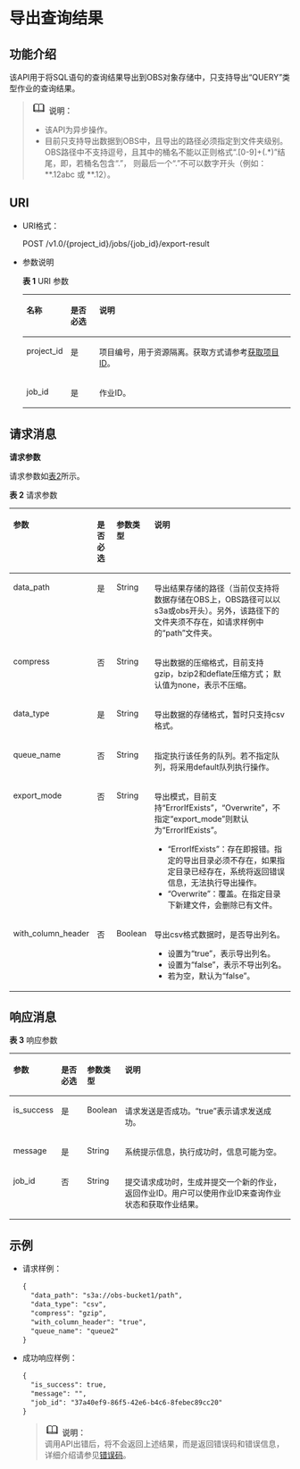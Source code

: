 # 导出查询结果<a name="dli_02_0024"></a>

## 功能介绍<a name="s8f3c49e4c1b64c1e9847f0382f5ebe00"></a>

该API用于将SQL语句的查询结果导出到OBS对象存储中，只支持导出“QUERY”类型作业的查询结果。

>![](public_sys-resources/icon-note.gif) **说明：**   
>-   该API为异步操作。  
>-   目前只支持导出数据到OBS中，且导出的路径必须指定到文件夹级别。OBS路径中不支持逗号，且其中的桶名不能以正则格式“.\[0-9\]+\(.\*\)”结尾，即，若桶名包含“.”， 则最后一个“.”不可以数字开头（例如：\*\*.12abc 或 \*\*.12）。  

## URI<a name="see6cb792336246b389c06fba699c6a19"></a>

-   URI格式：

    POST /v1.0/\{project\_id\}/jobs/\{job\_id\}/export-result

-   参数说明

    **表 1**  URI 参数

    <a name="zh-cn_topic_0069077814_table19635326"></a>
    <table><thead align="left"><tr id="zh-cn_topic_0069077814_row58575353"><th class="cellrowborder" valign="top" width="12%" id="mcps1.2.4.1.1"><p id="zh-cn_topic_0069077814_p24211849733"><a name="zh-cn_topic_0069077814_p24211849733"></a><a name="zh-cn_topic_0069077814_p24211849733"></a>名称</p>
    </th>
    <th class="cellrowborder" valign="top" width="11%" id="mcps1.2.4.1.2"><p id="zh-cn_topic_0069077814_p154212494314"><a name="zh-cn_topic_0069077814_p154212494314"></a><a name="zh-cn_topic_0069077814_p154212494314"></a>是否必选</p>
    </th>
    <th class="cellrowborder" valign="top" width="77%" id="mcps1.2.4.1.3"><p id="zh-cn_topic_0069077814_p142115491331"><a name="zh-cn_topic_0069077814_p142115491331"></a><a name="zh-cn_topic_0069077814_p142115491331"></a>说明</p>
    </th>
    </tr>
    </thead>
    <tbody><tr id="row1613317314419"><td class="cellrowborder" valign="top" width="12%" headers="mcps1.2.4.1.1 "><p id="zh-cn_topic_0069077803_p43412436"><a name="zh-cn_topic_0069077803_p43412436"></a><a name="zh-cn_topic_0069077803_p43412436"></a>project_id</p>
    </td>
    <td class="cellrowborder" valign="top" width="11%" headers="mcps1.2.4.1.2 "><p id="zh-cn_topic_0069077803_p26746391"><a name="zh-cn_topic_0069077803_p26746391"></a><a name="zh-cn_topic_0069077803_p26746391"></a>是</p>
    </td>
    <td class="cellrowborder" valign="top" width="77%" headers="mcps1.2.4.1.3 "><p id="p1310472724012"><a name="p1310472724012"></a><a name="p1310472724012"></a>项目编号，用于资源隔离。获取方式请参考<a href="获取项目ID.md">获取项目ID</a>。</p>
    </td>
    </tr>
    <tr id="zh-cn_topic_0069077814_row21896608"><td class="cellrowborder" valign="top" width="12%" headers="mcps1.2.4.1.1 "><p id="zh-cn_topic_0069077814_p28794863"><a name="zh-cn_topic_0069077814_p28794863"></a><a name="zh-cn_topic_0069077814_p28794863"></a>job_id</p>
    </td>
    <td class="cellrowborder" valign="top" width="11%" headers="mcps1.2.4.1.2 "><p id="zh-cn_topic_0069077814_p50682599"><a name="zh-cn_topic_0069077814_p50682599"></a><a name="zh-cn_topic_0069077814_p50682599"></a>是</p>
    </td>
    <td class="cellrowborder" valign="top" width="77%" headers="mcps1.2.4.1.3 "><p id="p19301152611105"><a name="p19301152611105"></a><a name="p19301152611105"></a>作业ID。</p>
    </td>
    </tr>
    </tbody>
    </table>


## 请求消息<a name="s8dda6ccfbea24c868af158e0aa7822c5"></a>

**请求参数**

请求参数如[表2](#zh-cn_topic_0069077814_table6839801)所示。 

**表 2**  请求参数

<a name="zh-cn_topic_0069077814_table6839801"></a>
<table><thead align="left"><tr id="zh-cn_topic_0069077814_row31115796"><th class="cellrowborder" valign="top" width="20.369999999999997%" id="mcps1.2.5.1.1"><p id="zh-cn_topic_0069077814_p785123114410"><a name="zh-cn_topic_0069077814_p785123114410"></a><a name="zh-cn_topic_0069077814_p785123114410"></a>参数</p>
</th>
<th class="cellrowborder" valign="top" width="9.6%" id="mcps1.2.5.1.2"><p id="a9cbd894ab2d34dd0bd43b4d9a5fea6a9"><a name="a9cbd894ab2d34dd0bd43b4d9a5fea6a9"></a><a name="a9cbd894ab2d34dd0bd43b4d9a5fea6a9"></a>是否必选</p>
</th>
<th class="cellrowborder" valign="top" width="10.58%" id="mcps1.2.5.1.3"><p id="zh-cn_topic_0069077814_p28511131847"><a name="zh-cn_topic_0069077814_p28511131847"></a><a name="zh-cn_topic_0069077814_p28511131847"></a>参数类型</p>
</th>
<th class="cellrowborder" valign="top" width="59.45%" id="mcps1.2.5.1.4"><p id="zh-cn_topic_0069077814_p98511131148"><a name="zh-cn_topic_0069077814_p98511131148"></a><a name="zh-cn_topic_0069077814_p98511131148"></a>说明</p>
</th>
</tr>
</thead>
<tbody><tr id="zh-cn_topic_0069077814_row48003701"><td class="cellrowborder" valign="top" width="20.369999999999997%" headers="mcps1.2.5.1.1 "><p id="zh-cn_topic_0069077814_p63094539"><a name="zh-cn_topic_0069077814_p63094539"></a><a name="zh-cn_topic_0069077814_p63094539"></a>data_path</p>
</td>
<td class="cellrowborder" valign="top" width="9.6%" headers="mcps1.2.5.1.2 "><p id="zh-cn_topic_0069077814_p10384034"><a name="zh-cn_topic_0069077814_p10384034"></a><a name="zh-cn_topic_0069077814_p10384034"></a>是</p>
</td>
<td class="cellrowborder" valign="top" width="10.58%" headers="mcps1.2.5.1.3 "><p id="zh-cn_topic_0069077814_p35800417"><a name="zh-cn_topic_0069077814_p35800417"></a><a name="zh-cn_topic_0069077814_p35800417"></a>String</p>
</td>
<td class="cellrowborder" valign="top" width="59.45%" headers="mcps1.2.5.1.4 "><p id="zh-cn_topic_0069077814_p14152689"><a name="zh-cn_topic_0069077814_p14152689"></a><a name="zh-cn_topic_0069077814_p14152689"></a>导出结果存储的路径（当前仅支持将数据存储在OBS上，OBS路径可以以s3a或obs开头）。另外，该路径下的文件夹须不存在，如请求样例中的“path”文件夹。</p>
</td>
</tr>
<tr id="zh-cn_topic_0069077814_row60265343"><td class="cellrowborder" valign="top" width="20.369999999999997%" headers="mcps1.2.5.1.1 "><p id="zh-cn_topic_0069077814_p49654603"><a name="zh-cn_topic_0069077814_p49654603"></a><a name="zh-cn_topic_0069077814_p49654603"></a>compress</p>
</td>
<td class="cellrowborder" valign="top" width="9.6%" headers="mcps1.2.5.1.2 "><p id="zh-cn_topic_0069077814_p62599867"><a name="zh-cn_topic_0069077814_p62599867"></a><a name="zh-cn_topic_0069077814_p62599867"></a>否</p>
</td>
<td class="cellrowborder" valign="top" width="10.58%" headers="mcps1.2.5.1.3 "><p id="zh-cn_topic_0069077814_p37424439"><a name="zh-cn_topic_0069077814_p37424439"></a><a name="zh-cn_topic_0069077814_p37424439"></a>String</p>
</td>
<td class="cellrowborder" valign="top" width="59.45%" headers="mcps1.2.5.1.4 "><p id="zh-cn_topic_0069077814_p11480744"><a name="zh-cn_topic_0069077814_p11480744"></a><a name="zh-cn_topic_0069077814_p11480744"></a>导出数据的压缩格式，目前支持gzip，bzip2和deflate压缩方式； 默认值为none，表示不压缩。</p>
</td>
</tr>
<tr id="zh-cn_topic_0069077814_row36217840"><td class="cellrowborder" valign="top" width="20.369999999999997%" headers="mcps1.2.5.1.1 "><p id="zh-cn_topic_0069077814_p47963947"><a name="zh-cn_topic_0069077814_p47963947"></a><a name="zh-cn_topic_0069077814_p47963947"></a>data_type</p>
</td>
<td class="cellrowborder" valign="top" width="9.6%" headers="mcps1.2.5.1.2 "><p id="zh-cn_topic_0069077814_p59874511"><a name="zh-cn_topic_0069077814_p59874511"></a><a name="zh-cn_topic_0069077814_p59874511"></a>是</p>
</td>
<td class="cellrowborder" valign="top" width="10.58%" headers="mcps1.2.5.1.3 "><p id="zh-cn_topic_0069077814_p17997186"><a name="zh-cn_topic_0069077814_p17997186"></a><a name="zh-cn_topic_0069077814_p17997186"></a>String</p>
</td>
<td class="cellrowborder" valign="top" width="59.45%" headers="mcps1.2.5.1.4 "><p id="zh-cn_topic_0069077814_p48485999"><a name="zh-cn_topic_0069077814_p48485999"></a><a name="zh-cn_topic_0069077814_p48485999"></a>导出数据的存储格式，暂时只支持csv格式。</p>
</td>
</tr>
<tr id="row1055940164"><td class="cellrowborder" valign="top" width="20.369999999999997%" headers="mcps1.2.5.1.1 "><p id="p8997725823"><a name="p8997725823"></a><a name="p8997725823"></a>queue_name</p>
</td>
<td class="cellrowborder" valign="top" width="9.6%" headers="mcps1.2.5.1.2 "><p id="p1399719251626"><a name="p1399719251626"></a><a name="p1399719251626"></a>否</p>
</td>
<td class="cellrowborder" valign="top" width="10.58%" headers="mcps1.2.5.1.3 "><p id="p999752510211"><a name="p999752510211"></a><a name="p999752510211"></a>String</p>
</td>
<td class="cellrowborder" valign="top" width="59.45%" headers="mcps1.2.5.1.4 "><p id="p799712251428"><a name="p799712251428"></a><a name="p799712251428"></a>指定执行该任务的队列。若不指定队列，将采用default队列执行操作。</p>
</td>
</tr>
<tr id="row10400346175818"><td class="cellrowborder" valign="top" width="20.369999999999997%" headers="mcps1.2.5.1.1 "><p id="p24001646175811"><a name="p24001646175811"></a><a name="p24001646175811"></a>export_mode</p>
</td>
<td class="cellrowborder" valign="top" width="9.6%" headers="mcps1.2.5.1.2 "><p id="p1040114612584"><a name="p1040114612584"></a><a name="p1040114612584"></a>否</p>
</td>
<td class="cellrowborder" valign="top" width="10.58%" headers="mcps1.2.5.1.3 "><p id="p1640154635815"><a name="p1640154635815"></a><a name="p1640154635815"></a>String</p>
</td>
<td class="cellrowborder" valign="top" width="59.45%" headers="mcps1.2.5.1.4 "><p id="p1715719535481"><a name="p1715719535481"></a><a name="p1715719535481"></a>导出模式，目前支持<span class="parmvalue" id="parmvalue55491769113750"><a name="parmvalue55491769113750"></a><a name="parmvalue55491769113750"></a>“ErrorIfExists”</span>，<span class="parmvalue" id="parmvalue12815081113834"><a name="parmvalue12815081113834"></a><a name="parmvalue12815081113834"></a>“Overwrite”</span>，不指定<span class="parmname" id="parmname43117902113839"><a name="parmname43117902113839"></a><a name="parmname43117902113839"></a>“export_mode”</span>则默认为<span class="parmvalue" id="parmvalue39325935113845"><a name="parmvalue39325935113845"></a><a name="parmvalue39325935113845"></a>“ErrorIfExists”</span>。</p>
<a name="ul1546719413358"></a><a name="ul1546719413358"></a><ul id="ul1546719413358"><li><span class="parmvalue" id="parmvalue34677493512"><a name="parmvalue34677493512"></a><a name="parmvalue34677493512"></a>“ErrorIfExists”</span>：存在即报错。指定的导出目录必须不存在，如果指定目录已经存在，系统将返回错误信息，无法执行导出操作。</li><li><span class="parmvalue" id="parmvalue1467241359"><a name="parmvalue1467241359"></a><a name="parmvalue1467241359"></a>“Overwrite”</span>：覆盖。在指定目录下新建文件，会删除已有文件。</li></ul>
</td>
</tr>
<tr id="row1797118337358"><td class="cellrowborder" valign="top" width="20.369999999999997%" headers="mcps1.2.5.1.1 "><p id="p7237131352610"><a name="p7237131352610"></a><a name="p7237131352610"></a>with_column_header</p>
</td>
<td class="cellrowborder" valign="top" width="9.6%" headers="mcps1.2.5.1.2 "><p id="p323711312614"><a name="p323711312614"></a><a name="p323711312614"></a>否</p>
</td>
<td class="cellrowborder" valign="top" width="10.58%" headers="mcps1.2.5.1.3 "><p id="p1623810130266"><a name="p1623810130266"></a><a name="p1623810130266"></a>Boolean</p>
</td>
<td class="cellrowborder" valign="top" width="59.45%" headers="mcps1.2.5.1.4 "><p id="p32941783315"><a name="p32941783315"></a><a name="p32941783315"></a>导出csv格式数据时，是否导出列名。</p>
<a name="ul4802193783212"></a><a name="ul4802193783212"></a><ul id="ul4802193783212"><li>设置为“true”，表示导出列名。</li><li>设置为“false”，表示不导出列名。</li><li>若为空，默认为“false”。</li></ul>
</td>
</tr>
</tbody>
</table>

## 响应消息<a name="s0d7de5aeff99479eb3a72f311e1ad3c7"></a>

**表 3**  响应参数

<a name="zh-cn_topic_0069077814_table60129687"></a>
<table><thead align="left"><tr id="zh-cn_topic_0069077814_row20495668"><th class="cellrowborder" valign="top" width="11%" id="mcps1.2.5.1.1"><p id="zh-cn_topic_0069077814_p139112501548"><a name="zh-cn_topic_0069077814_p139112501548"></a><a name="zh-cn_topic_0069077814_p139112501548"></a>参数</p>
</th>
<th class="cellrowborder" valign="top" width="10%" id="mcps1.2.5.1.2"><p id="a60fbcb1d1e7b4615a098895b0f426132"><a name="a60fbcb1d1e7b4615a098895b0f426132"></a><a name="a60fbcb1d1e7b4615a098895b0f426132"></a>是否必选</p>
</th>
<th class="cellrowborder" valign="top" width="10%" id="mcps1.2.5.1.3"><p id="zh-cn_topic_0069077814_p239111505415"><a name="zh-cn_topic_0069077814_p239111505415"></a><a name="zh-cn_topic_0069077814_p239111505415"></a>参数类型</p>
</th>
<th class="cellrowborder" valign="top" width="69%" id="mcps1.2.5.1.4"><p id="zh-cn_topic_0069077814_p339165019415"><a name="zh-cn_topic_0069077814_p339165019415"></a><a name="zh-cn_topic_0069077814_p339165019415"></a>说明</p>
</th>
</tr>
</thead>
<tbody><tr id="zh-cn_topic_0069077814_row46573083"><td class="cellrowborder" valign="top" width="11%" headers="mcps1.2.5.1.1 "><p id="zh-cn_topic_0069077814_p14323358"><a name="zh-cn_topic_0069077814_p14323358"></a><a name="zh-cn_topic_0069077814_p14323358"></a>is_success</p>
</td>
<td class="cellrowborder" valign="top" width="10%" headers="mcps1.2.5.1.2 "><p id="zh-cn_topic_0069077814_p19341321"><a name="zh-cn_topic_0069077814_p19341321"></a><a name="zh-cn_topic_0069077814_p19341321"></a>是</p>
</td>
<td class="cellrowborder" valign="top" width="10%" headers="mcps1.2.5.1.3 "><p id="zh-cn_topic_0069077814_p23143173"><a name="zh-cn_topic_0069077814_p23143173"></a><a name="zh-cn_topic_0069077814_p23143173"></a>Boolean</p>
</td>
<td class="cellrowborder" valign="top" width="69%" headers="mcps1.2.5.1.4 "><p id="p899244313414"><a name="p899244313414"></a><a name="p899244313414"></a>请求发送是否成功。<span class="parmvalue" id="parmvalue123486291675"><a name="parmvalue123486291675"></a><a name="parmvalue123486291675"></a>“true”</span>表示请求发送成功。</p>
</td>
</tr>
<tr id="zh-cn_topic_0069077814_row27048584"><td class="cellrowborder" valign="top" width="11%" headers="mcps1.2.5.1.1 "><p id="zh-cn_topic_0069077814_p43451716"><a name="zh-cn_topic_0069077814_p43451716"></a><a name="zh-cn_topic_0069077814_p43451716"></a>message</p>
</td>
<td class="cellrowborder" valign="top" width="10%" headers="mcps1.2.5.1.2 "><p id="zh-cn_topic_0069077814_p29928141"><a name="zh-cn_topic_0069077814_p29928141"></a><a name="zh-cn_topic_0069077814_p29928141"></a>是</p>
</td>
<td class="cellrowborder" valign="top" width="10%" headers="mcps1.2.5.1.3 "><p id="zh-cn_topic_0069077814_p8260362"><a name="zh-cn_topic_0069077814_p8260362"></a><a name="zh-cn_topic_0069077814_p8260362"></a>String</p>
</td>
<td class="cellrowborder" valign="top" width="69%" headers="mcps1.2.5.1.4 "><p id="p19992204319342"><a name="p19992204319342"></a><a name="p19992204319342"></a>系统提示信息，执行成功时，信息可能为空。</p>
</td>
</tr>
<tr id="row1191916151310"><td class="cellrowborder" valign="top" width="11%" headers="mcps1.2.5.1.1 "><p id="p152031611311"><a name="p152031611311"></a><a name="p152031611311"></a>job_id</p>
</td>
<td class="cellrowborder" valign="top" width="10%" headers="mcps1.2.5.1.2 "><p id="p192021631319"><a name="p192021631319"></a><a name="p192021631319"></a>否</p>
</td>
<td class="cellrowborder" valign="top" width="10%" headers="mcps1.2.5.1.3 "><p id="p92019164131"><a name="p92019164131"></a><a name="p92019164131"></a>String</p>
</td>
<td class="cellrowborder" valign="top" width="69%" headers="mcps1.2.5.1.4 "><p id="zh-cn_topic_0069077807_p52058427"><a name="zh-cn_topic_0069077807_p52058427"></a><a name="zh-cn_topic_0069077807_p52058427"></a>提交请求成功时，生成并提交一个新的作业，返回作业ID。用户可以使用作业ID来查询作业状态和获取作业结果。</p>
</td>
</tr>
</tbody>
</table>

## 示例<a name="section2952393915123"></a>

-   请求样例：

    ```
    {
      "data_path": "s3a://obs-bucket1/path",
      "data_type": "csv",
      "compress": "gzip",
      "with_column_header": "true",
      "queue_name": "queue2"
    }
    ```

-   成功响应样例：

    ```
    {
      "is_success": true,
      "message": "",
      "job_id": "37a40ef9-86f5-42e6-b4c6-8febec89cc20"
    }
    ```

    >![](public_sys-resources/icon-note.gif) **说明：**   
    >调用API出错后，将不会返回上述结果，而是返回错误码和错误信息，详细介绍请参见[错误码](错误码.md)。  


